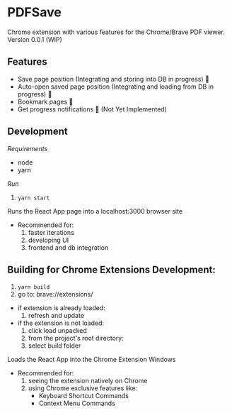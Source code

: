 # PDFSave

Chrome extension with various features for the Chrome/Brave PDF viewer. Version 0.0.1 (WIP)

## Features
* Save page position (Integrating and storing into DB in progress) 💾
* Auto-open saved page position (Integrating and loading from DB in progress) 📖
* Bookmark pages 🔖
* Get progress notifications 📱 (Not Yet Implemented)

## Development
*Requirements*
* node
* yarn

*Run*

1. `yarn start`

Runs the React App page into a localhost:3000 browser site
- Recommended for:
    1. faster iterations
    2. developing UI
    3. frontend and db integration

## Building for Chrome Extensions Development:
1. `yarn build`
2. go to: brave://extensions/
- if extension is already loaded:
    1. refresh and update
- if the extension is not loaded:
    1. click load unpacked
    2. from the project's root directory:
    3. select build folder

Loads the React App into the Chrome Extension Windows
- Recommended for:
    1. seeing the extension natively on Chrome 
    2. using Chrome exclusive features like: 
        - Keyboard Shortcut Commands
        - Context Menu Commands